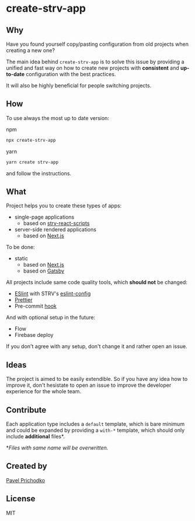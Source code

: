 # create-strv-app

## Why

Have you found yourself copy/pasting configuration from old projects when creating a new one?

The main idea behind `create-strv-app` is to solve this issue by providing a unified and fast way on how to create new projects with **consistent** and **up-to-date** configuration with the best practices.

It will also be highly beneficial for people switching projects.

## How

To use always the most up to date version:

npm

```bash
npx create-strv-app
```

yarn

```bash
yarn create strv-app
```

and follow the instructions.

## What

Project helps you to create these types of apps:

* single-page applications
  * based on [strv-react-scripts](https://github.com/prichodko/strv-react-scripts)
* server-side rendered applications
  * based on [Next.js](https://github.com/zeit/next)

To be done:

* static
  * based on [Next.js](https://github.com/zeit/next.js/)
  * based on [Gatsby](https://github.com/gatsbyjs/gatsby)

All projects include same code quality tools, which **should not** be changed:

* [ESlint](https://eslint.org) with STRV's [eslint-config](https://github.com/strvcom/eslint-config-javascript/)
* [Prettier](https://prettier.io/)
* Pre-commit [hook](https://github.com/okonet/lint-staged)

And with optional setup in the future:

* Flow
* Firebase deploy

If you don't agree with any setup, don't change it and rather open an issue.

## Ideas

The project is aimed to be easily extendible. So if you have any idea how to improve it, don't hesistate to open an issue to improve the developer experience for the whole team.

## Contribute

Each application type includes a `default` template, which is bare minimum and could be expanded by providing a `with-*` template, which should only include **additional** files\*.

\*_Files with same name will be overwritten._

## Created by

[Pavel Prichodko](https://twitter.com/prchdk)

## License

MIT
